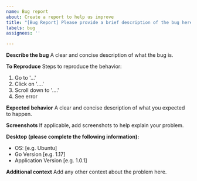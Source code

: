 ```yaml
---
name: Bug report
about: Create a report to help us improve
title: "[Bug Report] Please provide a brief description of the bug here"
labels: bug
assignees: ''

---
```


**Describe the bug**
A clear and concise description of what the bug is.

**To Reproduce**
Steps to reproduce the behavior:
1. Go to '...'
2. Click on '....'
3. Scroll down to '....'
4. See error

**Expected behavior**
A clear and concise description of what you expected to happen.

**Screenshots**
If applicable, add screenshots to help explain your problem.

**Desktop (please complete the following information):**
 - OS: [e.g. Ubuntu]
 - Go Version [e.g. 1.17]
 - Application Version [e.g. 1.0.1]

**Additional context**
Add any other context about the problem here.
